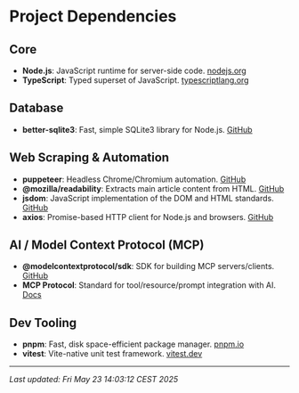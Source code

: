 # Project Dependencies

## Core

- **Node.js**: JavaScript runtime for server-side code. [nodejs.org](https://nodejs.org/)
- **TypeScript**: Typed superset of JavaScript. [typescriptlang.org](https://www.typescriptlang.org/)

## Database

- **better-sqlite3**: Fast, simple SQLite3 library for Node.js. [GitHub](https://github.com/WiseLibs/better-sqlite3)

## Web Scraping & Automation

- **puppeteer**: Headless Chrome/Chromium automation. [GitHub](https://github.com/puppeteer/puppeteer)
- **@mozilla/readability**: Extracts main article content from HTML. [GitHub](https://github.com/mozilla/readability)
- **jsdom**: JavaScript implementation of the DOM and HTML standards. [GitHub](https://github.com/jsdom/jsdom)
- **axios**: Promise-based HTTP client for Node.js and browsers. [GitHub](https://github.com/axios/axios)

## AI / Model Context Protocol (MCP)

- **@modelcontextprotocol/sdk**: SDK for building MCP servers/clients. [GitHub](https://github.com/modelcontextprotocol/modelcontextprotocol)
- **MCP Protocol**: Standard for tool/resource/prompt integration with AI. [Docs](https://github.com/modelcontextprotocol/docs)

## Dev Tooling

- **pnpm**: Fast, disk space-efficient package manager. [pnpm.io](https://pnpm.io/)
- **vitest**: Vite-native unit test framework. [vitest.dev](https://vitest.dev/)

---
_Last updated: Fri May 23 14:03:12 CEST 2025_
